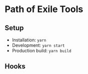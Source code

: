 Path of Exile Tools
===================

## Setup

* Installation: `yarn`
* Development: `yarn start`
* Production build: `yarn build`

## Hooks
